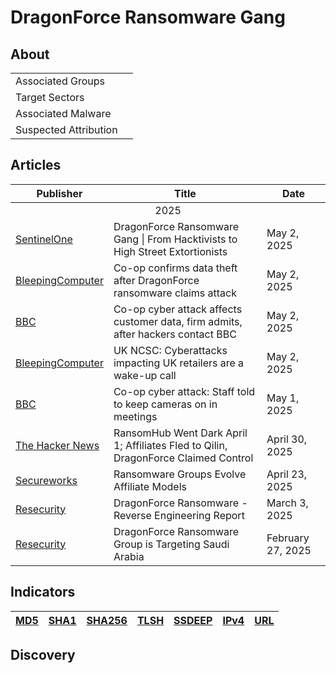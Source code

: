 <h1>DragonForce Ransomware Gang</h1>

<h2>About</h2>
<table>
  <tr>
    <td>Associated Groups</td>
    <td></td>
  </tr>
  <tr>
    <td>Target Sectors</td>
    <td></td>
  </tr>
  <tr>
    <td>Associated Malware</td>
    <td></td>
  </tr>
  <tr>
    <td>Suspected Attribution</td>
    <td></td>
  </tr>
</table>

<h2>Articles</h2>
<table>
  <thead>
    <tr>
      <th>Publisher</th>
      <th>Title</th>
      <th>Date</th>
    </tr>
  </thead>
  <tbody>
    <tr>
      <td colspan="100" align="center">2025</td>
    </tr>
    <tr>
      <td>
        <a href="https://www.sentinelone.com/blog/dragonforce-ransomware-gang-from-hacktivists-to-high-street-extortionists/">SentinelOne</a>
      </td>
      <td>DragonForce Ransomware Gang | From Hacktivists to High Street Extortionists</td>
      <td>May 2, 2025</td>
    </tr>
    <tr>
      <td>
        <a href="https://www.bleepingcomputer.com/news/security/co-op-confirms-data-theft-after-dragonforce-ransomware-claims-attack/">BleepingComputer</a>
      </td>
      <td>Co-op confirms data theft after DragonForce ransomware claims attack</td>
      <td>May 2, 2025</td>
    </tr>
    <tr>
      <td>
        <a href="https://www.bbc.com/news/articles/crkx3vy54nzo">BBC</a>
      </td>
      <td>Co-op cyber attack affects customer data, firm admits, after hackers contact BBC</td>
      <td>May 2, 2025</td>
    </tr>
    <tr>
      <td>
        <a href="https://www.bleepingcomputer.com/news/security/uk-ncsc-cyberattacks-impacting-uk-retailers-are-a-wake-up-call/">BleepingComputer</a>
      </td>
      <td>UK NCSC: Cyberattacks impacting UK retailers are a wake-up call</td>
      <td>May 2, 2025</td>
    </tr>
    <tr>
      <td>
        <a href="https://www.bbc.com/news/articles/cg72k851dd8o">BBC</a>
      </td>
      <td>Co-op cyber attack: Staff told to keep cameras on in meetings</td>
      <td>May 1, 2025</td>
    </tr>
    <tr>
      <td>
        <a href="https://thehackernews.com/2025/04/ransomhub-went-dark-april-1-affiliates.html">The Hacker News</a>
      </td>
      <td>RansomHub Went Dark April 1; Affiliates Fled to Qilin, DragonForce Claimed Control</td>
      <td>April 30, 2025</td>
    </tr>
    <tr>
      <td>
        <a href="https://www.secureworks.com/blog/ransomware-groups-evolve-affiliate-models">Secureworks</a>
      </td>
      <td>Ransomware Groups Evolve Affiliate Models</td>
      <td>April 23, 2025</td>
    </tr>
    <tr>
      <td>
        <a href="https://www.resecurity.com/blog/article/dragonforce-ransomware-reverse-engineering-report">Resecurity</a>
      </td>
      <td>DragonForce Ransomware - Reverse Engineering Report</td>
      <td>March 3, 2025</td>
    </tr>
    <tr>
      <td>
        <a href="https://www.resecurity.com/blog/article/dragonforce-ransomware-group-is-targeting-saudi-arabia">Resecurity</a>
      </td>
      <td>DragonForce Ransomware Group is Targeting Saudi Arabia</td>
      <td>February 27, 2025</td>
    </tr>
  </tbody>
</table>


<h2>Indicators</h2>
<table>
  <thead>
    <tr>
      <th>
        <a href="https://github.com/PudgyDragon/Threat-Intel/blob/main/All/DragonForce/samples.md5">MD5</a>
      </th>
      <th>
        <a href="https://github.com/PudgyDragon/Threat-Intel/blob/main/All/DragonForce/samples.sha1">SHA1</a>
      </th>
      <th>
        <a href="https://github.com/PudgyDragon/Threat-Intel/blob/main/All/DragonForce/samples.sha256">SHA256</a>
      </th>
      <th>
        <a href="https://github.com/PudgyDragon/Threat-Intel/blob/main/All/DragonForce/samples.tlsh">TLSH</a>
      </th>
      <th>
        <a href="https://github.com/PudgyDragon/Threat-Intel/blob/main/All/DragonForce/samples.ssdeep">SSDEEP</a>
      </th>
      <th>
        <a href="https://github.com/PudgyDragon/Threat-Intel/blob/main/All/DragonForce/IPv4.txt">IPv4</a>
      </th>
      <th>
        <a href="https://github.com/PudgyDragon/Threat-Intel/blob/main/All/DragonForce/url.txt">URL</a>
      </th>
    </tr>
  </thead>
</table>


<h2>Discovery</h2>
